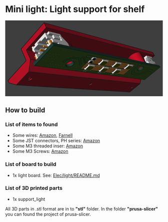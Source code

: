 # Mini light: Light support for shelf
![Front view](photos/support_light_3d.png) 

## How to build
### List of items to found
- Some wires: [Amazon](https://www.amazon.fr/gp/product/B07G72FZCR/ref=ppx_od_dt_b_asin_title_s00?ie=UTF8&psc=1), [Farnell](https://fr.farnell.com/lapp-kabel/0047001/fil-silicone-0-25mm-noir-100m/dp/1285908) 
- Some JST connectors, PH series: [Amazon](https://www.amazon.fr/gp/product/B07SN5DLWH/ref=ppx_od_dt_b_asin_title_s00?ie=UTF8&psc=1)
- Some M3 threaded inser: [Amazon](https://www.amazon.fr/gp/product/B08BCRZZS3/ref=ppx_yo_dt_b_asin_title_o02_s00?ie=UTF8&psc=1)
- Some M3 Screws: [Amazon](https://www.amazon.fr/gp/product/B07ZF2SDW6/ref=ppx_yo_dt_b_asin_title_o00_s00?ie=UTF8&psc=1)

### List of board to build
- 1x light board. See: [Elec/light/README.md](../../Elec/light/README.md) 

### List of 3D printed parts
- 1x support_light

All 3D parts in .stl format are in to **"stl"** folder. In the folder **"prusa-slicer"** you can found the project of prusa-slicer.
